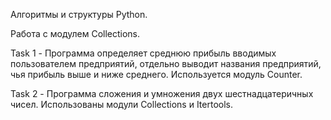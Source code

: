 Алгоритмы и структуры Python.

Работа с модулем Collections.

Task 1 - Программа определяет среднюю прибыль вводимых пользователем предприятий, отдельно выводит названия предприятий, чья прибыль выше и ниже среднего. Используется модуль Counter.

Task 2 - Программа сложения и умножения двух шестнадцатеричных чисел. Использованы модули Collections и Itertools.
